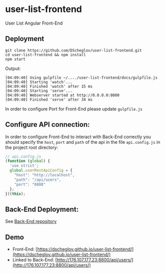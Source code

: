 # user-list-frontend
User List Angular Front-End

## Deployment
```shell
git clone https://github.com/DScheglov/user-list-frontend.git
cd user-list-frontend && npm install
npm start
```

Output:
```shell
[04:09:40] Using gulpfile ~/..../user-list-frontend/docs/gulpfile.js
[04:09:40] Starting 'watch'...
[04:09:40] Finished 'watch' after 15 ms
[04:09:40] Starting 'serve'...
[04:09:40] Webserver started at http://0.0.0.0:8080
[04:09:40] Finished 'serve' after 34 ms
```

In order to configure Port for Front-End please update `gulpfile.js`


## Configure API connection:
In order to configure Front-End to interact with Back-End correctly
you should specify the `host`, `port` and `path` of the api in the
file `api.config.js` in the project root directory:
```javascript
// api.config.js
(function (global) {
  'use strict';
  global.userRestApiConfig = {
    "host": "http://localhost",
    "path": "/api/users",
    "port": "8888"
  };
})(this);
```

## Back-End Deployment:
See [Back-End repository](https://github.com/DScheglov/user-list-backend.git)


## Demo
 - Front-End: [https://dscheglov.github.io/user-list-frontend/](https://dscheglov.github.io/user-list-frontend/)
 - Linked to Back-End: [http://176.107.177.23:8800/api/users/](http://176.107.177.23:8800/api/users/)
